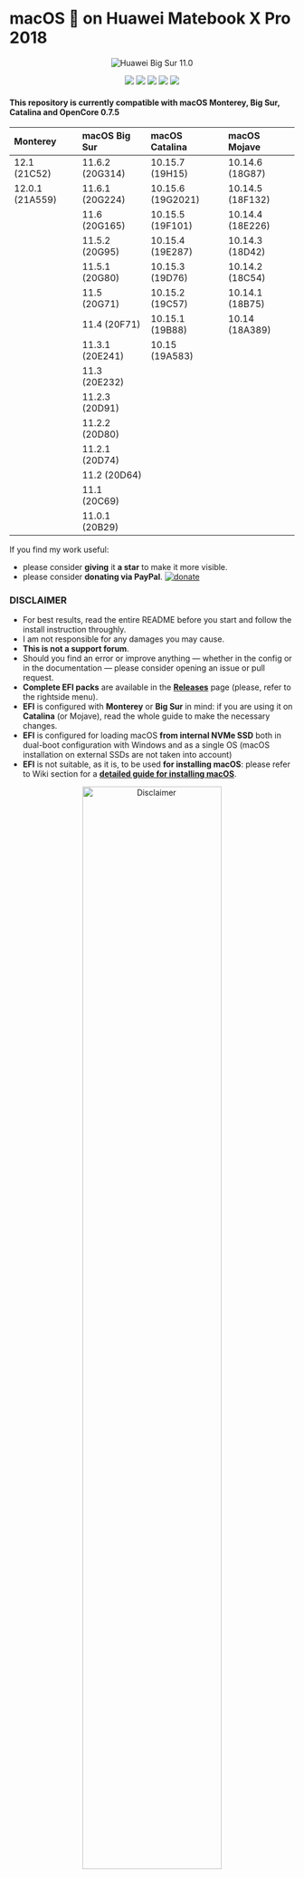 # macOS  on Huawei Matebook X Pro 2018
<p align="center">
<img src="Wiki/Images/matebook-x-pro-monterey.png" alt="Huawei Big Sur 11.0" />
</p>
<p align="center">
<a href="https://consumer.huawei.com/it/support/laptops/matebook-x-pro/" target="_blank"><img src="https://img.shields.io/badge/Model-MACH_W29-orange.svg" /></a>
<a href="https://consumer.huawei.com/it/support/laptops/matebook-x-pro/" target="_blank"><img src="https://img.shields.io/badge/BIOS-1.37-red.svg" /></a>
<a href="LICENSE" target="_blank"><img src="https://img.shields.io/badge/License-MIT-purple.svg" /></a>
<a href="https://github.com/profzei/Matebook-X-Pro-2018/releases" target="_blank"><img src="https://img.shields.io/badge/Download-Releases-blue.svg" /></a>
<a href="https://github.com/profzei/Matebook-X-Pro-2018/wiki" target="_blank"><img src="https://img.shields.io/badge/Support-Wiki-green.svg" /></a>
</p>


#### This repository is currently compatible with macOS Monterey, Big Sur, Catalina and OpenCore 0.7.5
<div align="center">

|     Monterey     |     macOS Big Sur      |     macOS Catalina     |       macOS Mojave       |
| :--- | :--- | :--- | :--- |
|     12.1   (21C52)      |     11.6.2 (20G314)    |     10.15.7  (19H15)   |       10.14.6  (18G87)   |
|     12.0.1 (21A559)     |     11.6.1 (20G224)    |     10.15.6  (19G2021) |       10.14.5  (18F132)  |
|                         |     11.6   (20G165)    |     10.15.5  (19F101)  |       10.14.4  (18E226)  |
|                         |     11.5.2 (20G95)     |     10.15.4  (19E287)  |       10.14.3  (18D42)   |
|                         |     11.5.1 (20G80)     |     10.15.3  (19D76)   |       10.14.2  (18C54)   |
|                         |     11.5   (20G71)     |     10.15.2  (19C57)   |       10.14.1  (18B75)   |
|                         |     11.4   (20F71)     |     10.15.1  (19B88)   |       10.14    (18A389)  |
|                         |     11.3.1 (20E241)    |     10.15    (19A583)  |                          |
|                         |     11.3   (20E232)    |                        |                          |
|                         |     11.2.3 (20D91)     |                        |                          |
|                         |     11.2.2 (20D80)     |                        |                          |
|                         |     11.2.1 (20D74)     |                        |                          |
|                         |     11.2   (20D64)     |                        |                          |
|                         |     11.1   (20C69)     |                        |                          |
|                         |     11.0.1 (20B29)     |                        |                          |


</div>


If you find my work useful:
* please consider **giving** it **a star** to make it more visible.
* please consider **donating via PayPal**. [![donate](https://img.shields.io/badge/-buy%20me%20a%20coffee-orange)](https://www.paypal.com/cgi-bin/webscr?cmd=_donations&business=TSJHK3C2BSQN6&currency_code=EUR)


### DISCLAIMER

- For best results, read the entire README before you start and follow the install instruction throughly.
- I am not responsible for any damages you may cause.
- **This is not a support forum**.
- Should you find an error or improve anything — whether in the config or in the documentation — please consider opening an issue or pull request.
- **Complete EFI packs** are available in the [**Releases**](https://github.com/profzei/Matebook-X-Pro-2018/releases) page (please, refer to the rightside menu).
- **EFI** is configured with **Monterey** or **Big Sur** in mind: if you are using it on **Catalina** (or Mojave), read the whole guide to make the necessary changes.
- **EFI** is configured for loading macOS **from internal NVMe SSD** both in dual-boot configuration with Windows and as a single OS (macOS installation on external SSDs are not taken into account)
- **EFI** is not suitable, as it is, to be used **for installing macOS**: please refer to Wiki section for a [**detailed guide for installing macOS**](https://github.com/profzei/Matebook-X-Pro-2018/wiki/Installing-macOS).  

<p align="center">
<img src="Wiki/Images/Disclaimer.png" width="70%" alt="Disclaimer" />
</p>

**This repository is for personal purposes only.**


## Introduction

This repo contains the files needed for getting macOS working on a **Huawei MateBook X Pro (2018 Edition)** laptop with OpenCore.
* This is intended to create a "fully" functional (as far as possible) hackintosh for the Huawei Matebook X Pro.
* The project can be considered **stable**.
* With each new release of macOS we need to resolve each new "minor issue" we run into. All of the steps I made to get to this point were a result of countless hours of reading along with trial and error, however I'm glad to say that **I learned a lot** in the meantime. I am by no means an expert so any effective help (suggestions, observations, ...) to tune this project is very appreciated!
* If you would like to get started with creating a hackintosh on your MBXP but have non experience, I would highly recommend following [**Dortania's OpenCore Install guide**](https://dortania.github.io/OpenCore-Install-Guide/) and then returning here for troubleshooting or last improvements.


### Summary

- The **compatibility** is **very good** for the most part, most of the stuff works like it would on a real MacBook, including camera, audio, touchpad, iCloud services.
- The **experience** is **pleasant**, as the laptop is smooth and responsive under macOS Big Sur/Catalina.
- **Battery life** is **quite great** (from personal experience it **lasts from 8 to 10 hours** for light works depending on its age with a behaviour very similar to Windows 10 as shown in the macOS menu bar screenshots below).
- The **Intel WiFi** card is soldered onto the motherboard, which means it can't be replaced with a Broadcom one, but the Intel card is now **functional albeit not operating at full speeds** (however it is fine for most use cases).
    * With the latest `AirportItlwm.kext` even **Handoff** and **Continuity** features are working, but with a very limited support for AirDrop and Apple Watch unlocking (see [Changelog for OpenIntelWireless release v. 1.2.0 stable](https://github.com/OpenIntelWireless/itlwm/releases)).
    * For any issues about `AirportItlwm.kext` please refer first to [**OpenIntelWireless Troubleshooting page**](https://openintelwireless.github.io/itlwm/Troubleshooting.html#kernel-extension-loading-status) and then to [**OpenIntelWireless Gitter Page**](https://gitter.im/OpenIntelWireless/itlwm?utm_source=badge&utm_medium=badge&utm_campaign=pr-badge&utm_content=badge)

<p align="center">
<img src="Wiki/Images/ScreenMenuBar03.png" width="90%" alt="MBXP Battery Menu bar" />
</p>


### Generate your own SMBIOS Information

For privacy reasons, all SMBIOS information has been wiped out in the configuration file `EFI/OC/config.plist`. You need to generate your unique `SMBIOS` info by yourself (recommend to use [**CorpNewt's GenSMBIOS**](https://github.com/corpnewt/GenSMBIOS)), and inject them into your `config.plist`.
- With every **EFI update** you retrieve from [here](https://github.com/profzei/Matebook-X-Pro-2018/releases), please, remember to transfer **your Device details** under `PlatformInfo -> Generic` in your `config.plist`.
- For more details on **dual booting settings**, please, see also below [**OpenCore and Windows Activation**](https://github.com/profzei/Matebook-X-Pro-2018#status) notes.

<p align="center">
<img src="Wiki/Images/AboutThisMac.png" width="70%" alt="About this Mac" />
</p>

## Configuration

<div align="center">

| Specifications      | Details                                          |
| :--- | :--- |
| Computer model      | Huawei Matebook X Pro 2018 Space Gray            |
| Processor           | Intel Core i7-8550U Processor @ 1.8 GHz          |
| Memory              | 8 GB LPDDR3 2133 MHz                             |
| Hard Disk           | LiteON SSD PCIe NVMe 512 GB [CA3-8D512]          |
| Integrated Graphics | NVIDIA GeForce MX150 / Intel(R) UHD Graphics 620 |
| Screen              | JDI 3k Display @ 3000 x 2000 (13.9 inch)         |
| Sound Card          | Realtek ALC256                                   |
| Wireless Card       | Intel Dual Band Wireless-AC 8265/8275            |
| Bluetooth Card      | Intel Bluetooth 8265/8275                        |

</div>

**Device Firmware** Bios version: `1.37`

<details>
<summary><strong>Benchmarks</strong></summary>

| ![](Wiki/Images/MacBookBench01.png)  | ![](Wiki/Images/MacBookBench02.png) |
|:---:|:---:|
| System configuration | **GPU** - **OpenCL** Performance **4731** |

Compare with [these](https://browser.geekbench.com/v5/cpu/search?utf8=✓&q=MacBook+Pro+2018+i7+13-inch).

<p align="center">
<img src="Wiki/Images/LiteOn_AmorphousDiskMark.png" width="50%" alt="" />
</p>

</details>

## Changelog

#### 2022 - February - 05
See [**Current status**](Changelog.md)

## Status

- [x] **Intel(R) UHD 620** Graphics card  
- [x] **Intel(R) Wireless-AC** 8265/8275 & **Intel(R) Bluetooth**
- [x] **Power Management** with support for HWP (Intel Speed Shift & Intel SpeedStep)
- [x] **Sleep** and **Wake** (support for native macOS `hibernatemode3`)
- [x] **Hibernation** (support for native macOS `hibernatemode25` with `HibernationFixup.kext`)
- [x] **Battery support** with better memory access and integration of [Battery Information Supplement](https://github.com/acidanthera/VirtualSMC/blob/master/Docs/Battery%20Information%20Supplement.md)
- [x] **Automatic Backlight control** (with more granular levels)
- [x] Backlight shortcuts (F1 [brightness level down] - F2 [brightness level up])
- [x] Volume shortcuts (F4 [mute] - F5 [audio level down] - F6 [audio level up])
- [x] **Audio** for **Realtek ALC256** card (via `AppleALC.kext` and `layout-id 97`)
- [x] **Speakers** (4 Channels) & Internal Mic
- [x] **Headphone** jack [2 in 1]  (via `ALCPlugFix`)
- [x] **HDMI 2.0** up to two 4K @60 Hz monitors (via LSPCON)
- [x] **Native Color Profile** for Display JDI 3k
- [x] **TouchPad** (via `GPI0` interrupt mode) and **native macOS gestures**
- [x] Touchscreen
- [x] Updated support for LiteON SSD PCIe NVMe 
- [x] PCI Devices latency support and complete description for System Information app
- [x] **USB Ports Mapping** (Type-A & Type-C) with proper power levels
- [x] **Thunderbolt Port** (limited support)
- [x] HD Camera
- [x] NVRAM native support

#### BIOS Settings

- [x] `Main` -> `Thunderbolt Device` -> `Security Level` -> **No Security**
- [x] `Main` -> `Advanced` -> `PXE Device Enable` -> **Disable**
- [x] `Main` -> `Advanced` -> `Fingerprint Enable` -> **Disable**

<details>
<summary><strong>Notes</strong></summary>

1. **Intel Bluetooth** could not support some Bluetooth devices like some Bluetooth mouse since it is only a firmware injector; please, report any issues not here but only on [**OpenIntelWireless/IntelBluetoothFirmware Gitter Chat**](https://gitter.im/OpenIntelWireless/IntelBluetoothFirmware?utm_source=badge&utm_medium=badge&utm_campaign=pr-badge&utm_content=badge)
2. **Touchscreen support is disabled by default** since [release v. 1.8.0](https://github.com/profzei/Matebook-X-Pro-2018/releases). Why? It seems that all `VoodooI2C` versions after 2.4 are affected to a greater or lesser extent by `Multi_GPI0` issues.
The solution proposed so far by `VoodooI2C` developers is only a workaround and not a real fix: proposing to use the `GPI0` pinning for touchpad and polling method for touchscreen is not a real fix because this approach increases interrupts and causes a degrade in battery life. This being the case and not needing to use the touchscreen in my daily work, for the moment I have disabled this function pending improvements that can only come from `VoodooI2C` developers.
3. If you would like to **increase benchmark values** for your Intel UHD 620 Graphics card, you need to set `rps-control` key in `DeviceProperties -> PciRoot(0x0)/Pci(0x2,0x0)`, but keep in mind that `rps-control` property has been removed to lower down **GFX Request**:

```xml
...
<key>DeviceProperties</key>
<dict>
    <key>Add</key>
    <dict>
        ...
        <key>PciRoot(0x0)/Pci(0x2,0x0)</key>
        <dict>
            ...
            <key>rps-control</key>
            <data>AQAAAA==</data>
            ....
        </dict>
        ...
    </dict>
</dict>
...
```

</details>

<details>
<summary><strong>Notes: external Display support</strong></summary>

Intel UHD 620 Graphics card works well with external display from both USB type-C ports.
- Suggestion: prefer **USB type-C to DisplayPort** cable over USB type-C to HDMI one where possible
- Removed for `PciRoot(0x0)/Pci(0x2,0x0)` the key `force-online` (which was set to `<data>AQAAAA==</data>`). Why?
    - With latest `WhateverGreen` releases our available connector types are 1 LVDS (internal monitor) and 2 DP; using an external monitor connected with a USB C-type to DP cable I verified the correct recognition and functioning of my BenQ PD2500Q even after the system wake-up. This `force-online` key could instead be useful for connections using a USB-C type to HDMI cable.
    - Eliminating this key reduces tons of warning messages like `[IGFB] [ERROR] [AGDC] Failed with status -536870212 for stream access aux` in system log during boot phase: that warning is correct/normal since it reports that the display is not connected for the remaining ports (i.e. `FB1` and `FB2` in our case using only `FB0` i.e. internal display); eliminating those warnings reduces log-file size (in debug-mode) from 2.6 to 1.6 MB thus reducing slightly boot loading time. [Reference](https://github.com/acidanthera/bugtracker/issues/1318)
- `force-online` and `force-online-framebuffers` work around (possible) HDMI black screen issues after waking from sleep

```xml
...
<key>DeviceProperties</key>
<dict>
    <key>Add</key>
    <dict>
        ...
        <key>PciRoot(0x0)/Pci(0x2,0x0)</key>
        <dict>
            ...
            <key>force-online</key>
            <data>AQAAAA==</data>
            <key>force-online-framebuffers</key>
            <data>Af////////8=</data>
            ....
        </dict>
        ...
    </dict>
</dict>
...
```

</details>


<details>
<summary><strong>Notes: NVMe SSD support</strong></summary>

1. Very rarely some users reported the following kernel panic after sleep:
```
panic(cpu 0 caller 0xffffff800b6ce860): nvme: "Fatal error occurred. CSTS=0xffffffff
...
```
It's certainly a `NVMe` error, but it is not due to **EFI** released in the present repo:
- it may be due to the power management of **your NVMe device** (mine is a **LiteON SSD PCIe NVMe 512 GB [CA3-8D512]**)
- reference to this issue is in **acidanthera/bugtracker#1193** [IGP causes NVMe Kernel Panic CSTS=0xffffffff](https://github.com/acidanthera/bugtracker/issues/1193)

In case you run into such an issue, it is recommended adding `forceRenderStandby=0` boot-args in your `config.plist` to disable `RC6 Render Standby`.

2. If your laptop has a **Samsung PM981 NVMe SSD** or **any unsupported SSD** listed in [dortania/bugtracker#192](https://github.com/dortania/bugtracker/issues/192), then it's obviously **not supported here**. I have no way to make my **EFI** work on broken `IONVME` compatibility SSDs.

Obvious solutions:
- buy another (internal) NVMe SSD
- or install macOS on an external SSD drive

Even if your macOS installed on an external SSD drive, you need to add a new ACPI patch to **disable** PM981 (or other **non-supported NVMe** SSDs) **detection on macOS**:

```asl
DefinitionBlock ("", "SSDT", 2, "HUAWEI", "_DRP05", 0)
{
	External (OSDW, MethodObj)

    External (_SB_.PCI0.RP05, DeviceObj)

    Scope (\_SB.PCI0.RP05)
    {
        OperationRegion (DE01, PCI_Config, 0x50, One)
        Field (DE01, AnyAcc, NoLock, Preserve)
        {
                ,   1, 
                ,   3, 
            DDDD,   1
        }
    }

    Scope (\)
    {
        If (OSDW ())
        {
            \_SB.PCI0.RP05.DDDD = One
        }
    }
}
``` 

</details>

<details>
<summary><strong>Notes: Bios version</strong></summary>

Starting from BIOS version `1.33` and newer, **Huawei** added to default `DSDT.aml` a new method, called `_QBF`, related to **battery thermal management**.

As default, in `config.plist` in `ACPI -> Add` section it has been added `SSDT-BIOS.aml` (as enabled) for introducing method `_QBF` also for BIOS versions up to `1.30`: proper BIOS version check has been implemented.
</details>

<details>
<summary><strong>Notes: OpenCore and Windows Activation</strong></summary>

**For dual-booting systems, Windows Activation may fail due to different hardware UUID generated by OpenCore**
- According to [OpenCore Official Configuration](https://github.com/acidanthera/OpenCorePkg/blob/master/Docs/Configuration.pdf), you are highly recommended to inject the **original Windows system UUID** to `PlatformInfo -> Generic - >SystemUUID` in `EFI/OC/config.plist`: run `wmic csproduct get UUID` command in Windows PowerShell app 
</details>

<details>
<summary><strong>Notes: AirportItlwm support in macOS Catalina (or Mojave)</strong></summary>

If you use this release in **macOS Catalina** you need to make the following changes in the `config.plist` to make `AirportItlwm.kext` support active:
- `DmgLoading` set to `Signed`
- `SecureBootModel` set to `Default`
</details>

<details>
<summary><strong>Notes: Thunderbolt support</strong></summary>

As reported in [NotebookCheck review](https://www.notebookcheck.net/Huawei-has-pulled-a-Dell-the-MateBook-X-Pro-uses-a-gimped-Thunderbolt-3-port.316550.0.html) our Matebook X pro (2018) is utilizing only half the PCIe lanes for its single Thunderbolt 3 port (TB). Thus, its PCIe x2 Thunderbolt 3 port is only capable of providing a maximum of 20 Gbps instead of 40 Gbps when compared to a standard Thunderbolt 3 port with PCIe x4 lanes.

The connector type is Usb-C and it can do multiple protocols (TB, USB 2/3/3.1, DP, etc...) with different backing controllers. The problem on Hackintoshes is mostly about TB on Usb-C, because the firmware and power management of Apple's TB-controllers works entirely different than those for other OS'es. So even if it's the same hardware found on Windows laptops, they don't "just work" because of the different firmware.

The ACPI-part for handling Thunderbolt 3 port and its power management has been implemented:
- it enables not only the PCIe-to-PCIe-bridge mode of the TB controller but also the native drivers which make it possible to completely poweroff the controller after using the TB port, saving battery life and prevent the controller from preventing the CPU goes into deeper C-State
- the ICM is disabled on boot to let OSX' drivers take over the job
- the TB port works when any device is plugged into it at the boot time: this means no hot-plug
- it's largely untested since I don't have any TB 3 devices.

For reference, see [Thunderbolt 3 Fix](https://osy.gitbook.io/hac-mini-guide/details/thunderbolt-3-fix-part-3) and [ThunderboltPatcher](https://github.com/osy86/ThunderboltPatcher) for related attempts to fix TB by patching its firmware.

Due to lack of Thunderbolt devices my interest in this feature is very marginal; therefore, in my default `config.plist`, **Thunderbolt controller has been left disabled**.

Steps for enabling support for Thunderbolt controller (`\_SB.PCI0.RP09`):
- disable `SSDT-DTB3.aml`
- enable all `SSDT-TB-DSB*.aml`
- enable `TB3: _GPE.NTFY,1,S to XTFY` binary patch
- enable `TB3: RP9._INI,0,N to XINI` binary patch
</details>

<details>
<summary><strong>What's not working due to Incompatible Hardware</strong></summary>

- [ ] **Discrete graphics card** (NVIDIA GeForce MX150) is not working, since macOS doesn't support Optimus technology
	- Have used `SSDT-DDGPU.aml` to disable it in order to save power.
- [ ] **Fingerprint sensor** is not working
	- Fingerprint readers on Macbooks are managed by T2 chip which has not been very throughly reverse engineered yet
	- Have used `SSDT-XHC.aml` to disable it (in order to save some power).
</details>


## Bootloader Firmware
- Default bootloader: `OpenCore 0.7.5` [Official release](https://github.com/acidanthera/OpenCorePkg/releases).
    - Support macOS 10.14 ~ latest macOS release
    - As theme for `OpenCanopy`, a cleaner version with custom graphics has been provided by [**@R-Teer**](https://github.com/R-Teer)
    - See more info in [Wiki section](https://github.com/profzei/Matebook-X-Pro-2018/wiki/Converting-from-Clover-to-OpenCore) about migration from Clover.
- No longer maintained: Clover `r5118` [Official release](https://github.com/CloverHackyColor/CloverBootloader/releases) ~~`r5103` [Dids release](https://github.com/Dids/clover-builder/releases)~~


## Install Settings

If you try to use [**latest EFI Release**](https://github.com/profzei/Matebook-X-Pro-2018/releases) for installing macOS onto your Matebook X Pro, you'll realize it didn't work... **Why**?

Because our EFI is very fine tuned to overcome some InsydeH2O firmware's limits and therefore it is not suitable for installation process as it is.

Please refer to Wiki section for a [**detailed guide for installing macOS**](https://github.com/profzei/Matebook-X-Pro-2018/wiki/Installing-macOS).


## Post - Install Settings
<details>
<summary><strong>Enable Tap (with one finger) for Touchpad</strong></summary>

Starting from [VoodooI2C v. 2.4.1](https://github.com/VoodooI2C/VoodooI2C/releases), the **click down** action is emulated to **force touch**, which causes the failure of click down and drag gestures.

For example, you can turn off `Force Click` in `System Preferences -> Trackpad` or choose three finger drag in `System Preferences -> Accessibility -> Mouse & Trackpad -> Trackpad Options`

Suggested configuration:
<p align="center">
<img src="Wiki/Images/ScreenTouchpad.png" width="75%" alt="Touchpad Settings" />
</p>

</details>

<details>
<summary><strong>Enable Apple Services</strong></summary>

To use iMessage and other Apple services, you need to generate **your own** serial numbers. This can be done using [CorpNewt's GenSMBIOS](https://github.com/corpnewt/GenSMBIOS):
- If **Serial numbers** have been correctly generated, these services (iMessage, FaceTime, ...) should work for you
- If not, [clean up](https://dortania.github.io/OpenCore-Post-Install/universal/iservices.html#clean-out-old-attempts) and generate new serial number for your **SMBIOS**.

Default **SMBIOS** settings of this repo is `MacBookPro15,2` ~~`MacBookPro14,1`~~ ~~`MacBookPro16,3`~~
1. Launch `Terminal` app
2. Copy the following script, paste it into the `Terminal` window, then press `Enter`
   ```bash
   git clone https://github.com/corpnewt/GenSMBIOS && cd GenSMBIOS && ./GenSMBIOS.command 
   ```
3. Type `1` for downloading/updating `MacSerial` script
4. Type `3`, then press `Enter`
5. Type `MacBookPro15,2 10`, then press `Enter`
6. Then, go [Apple Check Coverage page](https://checkcoverage.apple.com/) to check your generated serial numbers. If the website tells you that the serial number is **not valid**, that is fine. Otherwise, you have to generate a new set.
7. Next you will have to copy the following values to your `config.plist`:
   - Serial Number -> `PlatformInfo/Generic/SystemSerialNumber`
   - Board Number -> `PlatformInfo/Generic/MLB`
   - SmUUID -> `PlatformInfo/Generic/SystemUUID`. Reboot and Apple services should work.

```xml
<key>PlatformInfo</key>
<dict>
    ...
    <key>MLB</key>
    <string>M0000000000000001</string>
    ...
    <key>SystemSerialNumber</key>
    <string>W00000000001</string>
    ...
    <key>SystemUUID</key>
    <string>00000000-0000-0000-0000-000000000000</string>
    ...
</dict>
```

8. If they don't work, follow this [in-depth guide](https://dortania.github.io/OpenCore-Post-Install/universal/iservices.html). It goes deeper into clearing **Keychain** (missing this step might cause major issues), and much more.

</details>

<details>
<summary><strong>Sleep & Hibernation settings</strong></summary>

On a **MacBook** there are some stages of sleep:
- **Sleep** or memory sleep: this is what happens when you let the computer idle for some time (power to display is turned off);
- **Standby** or Safe Sleep: memory state is written to RAM and after a certain period memory power could be turned off;
- **Hibernation**: all power is off and all state has been written to a disk image (`/private/var/vm/sleepimage`); you know this has happened if when you open the lid you see `OpenCanopy` boot picker, and then see a progress bar while it is loading state from disk.

<p align="center">
<img src="Wiki/Images/Sleep_macOS.png" width="60%" alt="Sleep stages for macOS" />
</p>

We could summarize **sleep settings** as the following:
1. if `sleep == 0`, the computer will not sleep or hibernate any more
    - For MacBooks, the effective setting automatically changes whenever the charger is plugged in:
        * Normally, `sleep` minutes are simply equal to `displaysleep` minutes, which you can set in `System Preferences -> Energy Saver`
        * But under the `Power Adapter` tab, checking `Prevent computer from sleeping automatically when the display is off` option will override sleep minutes to 0
2. if `standby == 1` **and** `hibernatemode == 3`, the computer will **wait** another `standbydelay` seconds before really entering **hibernation**
3. `autopoweroff` is just an extra implementation to fulfill regulatory requirement and has the same impact equivalent to **2)**
4. either **2)** or **3)** takes effect if one of them is reached at first
5. if `standby == 1` **and** `hibernatemode == 25`, the computer will enter **hibernation immediately** after `sleep` minutes.

For our Huawei Matebook X Pro **sleep/standby** function works flawlessly (both via software and via clamshell) like **hibernation** (suspend to disk or S4 sleep). 

In order to get automatic sleep working properly like real Macs, the following settings are **mandatory**: 
```
sudo pmset -a powernap 0 
sudo pmset -a proximitywake 0
sudo pmset -a tcpkeepalive 0
sudo pmset -a womp 0
```
- `powernap` will wake up the system from time to time to check mail, make Time Machine backups, etc...
- `proximitywake` can wake your machine when an iDevice is near.
- `tcpkeepalive` has resolved periodic wake events after setting up iCloud.
- `womp` is wake on lan.

**After every update, ALL these settings should be reapplied manually!**

Suggested configuration in `System Preferences -> Bluetooth -> Advanced` for **Bluetooth devices** for avoiding random wake events during sleep:

<p align="center">
<img src="Wiki/Images/ScreenBluetooth.png" width="80%" alt="Bluetooth settings" />
</p>

Default macOS setting for MacBooks is **hibernatemode 3** i.e. **sleep mode**:
- `standby` causes kernel power management to automatically hibernate a machine after it has slept for a specified time period
- `standbydelay` specifies the delay, in seconds, before writing the hibernation image to disk and powering off memory for `standby`

Concretely, the way I like to configure **my** Matebook X Pro is for it to do **first** a standby-only sleep, so that it quickly goes to sleep, with the chance of a very quick wake-up phase, and **then**, if I leave the laptop sleeping for a certain number of hours (say in my case 1 hour), it could write the RAM contents to disk and power off the computer, so as to save battery in case of an extended sleep (entering therefore hibernation phase). 

In order to get this configuration, I suggest the following settings:
- add to `config.plist` in `NVRAM -> Add -> 7C436110-AB2A-4BBB-A880-FE41995C9F82 -> boot-args` section the value `hbfx-ahbm=129` which controls auto-hibernation feature introduced by `HibernationFixup` kext (in particular it is an arithmetic sum of `EnableAutoHibernation` = 1 and `DisableStimulusDarkWakeActivityTickle` = 128 flags) [Reference](https://github.com/acidanthera/HibernationFixup) for deeper insight
- run in Terminal
```
sudo pmset -a standby 1 
sudo pmset -a hibernatemode 3
sudo pmset -a standbydelaylow 3600
sudo pmset -a standbydelayhigh 3600
```
- reboot your laptop

**Note**: Keep in mind that, with the above settings, after 3600 seconds the laptop wake up itself only partially (display remains off) for switching from standby sleep to hibernation sleep: it is standard behaviour since all Macs use **maintenance wake** (dark wake - display remains off) to switch laptop from regular sleep into hibernation. It is not an issue! [Reference](https://github.com/acidanthera/bugtracker/issues/1810#issuecomment-939727817) 

<p align="center">
<img src="Wiki/Images/Sleep_hibernatemode3.png" width="100%" alt="macOS hibernatemode3" />
</p>

**Note**: **Hibernation mode** can be enabled only via console command `sudo pmset -a hibernatemode 25` and is fully supported by Matebook X Pro (obviously using `HibernationFixup` kext). 

If, however, you would like to disable it, then
```
sudo pmset -a hibernatemode 0
sudo pmset -a autopoweroff 0
sudo rm -rf /private/var/vm/sleepimage
sudo touch /private/var/vm/sleepimage
sudo chflags uchg /private/var/vm/sleepimage
```

You can verify your power settings by typing in terminal `sudo pmset -g live` .

If you ever want to reset these settings: `sudo pmset -a restoredefaults`

About power consumption, [HWMonitor](https://github.com/kzlekk/HWSensors/releases) reports for the idle state both before and after sleep phase the same value for "CPU package total" (0.65-0.70 W). Sleep discharge rate is about 1% every 4:30 hours (during night).
</details>

<details>
<summary><strong>Power Management settings</strong></summary>

With `CPUFriend.kext` and `SSDT-PM.aml` we achieved a **very good power management on battery** for [Intel Core i7-8550U](https://ark.intel.com/content/www/us/en/ark/products/122589/intel-core-i7-8550u-processor-8m-cache-up-to-4-00-ghz.html) (without compromising performance) as reported in the following macOS menu bar screeshots:
- a mean 10% rate discharge for hour
- temperature range from 30°C to 40°C for light/medium CPU workload
- a mean `CPU package total` value of about 0.65-0.70 W for idle state

<p align="center">
<img src="Wiki/Images/ScreenMenuBar01.png" width="110%" alt="MBXP Battery Menu bar" />
<img src="Wiki/Images/ScreenMenuBar02.png" width="95%" alt="MBXP Battery Menu bar" />
</p>

Suggested configuration for **Battery** and **Power Adapter** settings in `System Preferences -> Battery` are reported in the following:

<p align="center">
<img src="Wiki/Images/ScreenBattery.png" width="80%" alt="Battery settings" />
<img src="Wiki/Images/ScreenPowerAdapter.png" width="80%" alt="Power Adapter settings" />
</p>

It is also suggested to force `pci-aspm-default` property for activating on macOS **Active-State Power Management** for `PCIe` devices like:
- `PciRoot(0x0)/Pci(0x1c,0x0)` which is PCI-Express bus for **nVIDIA card**
- `PciRoot(0x0)/Pci(0x1c,0x4)` which is PCI-Express bus for **NVMe SSD** (LiteOn in my case...)
- `PciRoot(0x0)/Pci(0x1d,0x0)` which is PCI-Express bus for **Thunderbolt Controller**
and therefore optimize power consumption for these buses.

We need to point out that macOS is obviously designed for working well/optimally only on Mac hardware, so in our hackintoshes it could be advisable to force a such property whenever possible...

```xml
<key>PciRoot(0x0)/Pci(0x1c,0x0)</key>
    <dict>
        ...
        <key>pci-aspm-default</key>
        <data>AgAAAA==</data>
        ...
    </dict>
    ...
<key>PciRoot(0x0)/Pci(0x1c,0x4)</key>
    <dict>
        ...
        <key>pci-aspm-default</key>
        <data>AgAAAA==</data>
        ...
    </dict>
    ...
<key>PciRoot(0x0)/Pci(0x1d,0x0)</key>
    <dict>
        ...
        <key>pci-aspm-default</key>
        <data>AgAAAA==</data>
        ...
    </dict>
```
**This feature is working well on my system**. It has not been inserted as default in `config.plist` for helping people to install [EFI releases](https://github.com/profzei/Matebook-X-Pro-2018/releases) on Huawei Matebook X Pro **lacking a discrete nVIDIA GPU** (typically with i5 architecture and Intel only GPU). [Reference](https://github.com/profzei/Matebook-X-Pro-2018/issues/186#issuecomment-947863820)
</details>

<details>
<summary><strong>Activate Surround Sound via MIDI</strong></summary>

By default macOS only uses 2 out of our MBXP 4 speakers: if you want to achieve a **surround sound system** on macOS, you need to create an **Aggregate Device**. But then macOS does not allow you to control the volume of the sound: yes, it is real and is a general behaviour of MacBookPro machines.

For a detailed guide on how to activate surround sound via MIDI on internal speakers and native audio shortcuts, see [Wiki section](https://github.com/profzei/Matebook-X-Pro-2018/wiki/Activate-Surround-Sound-via-MIDI-on-internal-speakers) 
</details>

<details>
<summary><strong>Fix Headphone jack switch</strong></summary>

Refer to my custom [**ALCPlugFix**](https://github.com/profzei/Matebook-X-Pro-2018/tree/master/ALCPlugFix) instructions for properly setting/fixing headphone jack switch for Matebook X Pro.
</details>

<details>
<summary><strong>Undervolt using VoltageShift</strong></summary>

Undervolting is a great way to maximise performance, lower power consumption and reduce temperatures.

For a detailed guide on how to undervolt our MBXP using `VoltageShift` from the EFI folder instead of disabling SIP, see [Wiki section](https://github.com/profzei/Matebook-X-Pro-2018/wiki/Undervolt-via-VoltageShift) 
</details>


## Optional Settings
<details>  
<summary><strong>Add custom shortcuts to F7, F9 & F10 hotkeys</strong></summary>

With the latest update and inclusion of the new `SSDT-KBD.aml` we are now able to reconfigure the shortcuts to custom settings.

For a detailed guide on how to enable original `F7`, `F9` & `F10` hotkeys using native **Automator** app, please see [Wiki section](https://github.com/profzei/Matebook-X-Pro-2018/wiki/Add-custom-shortcuts-to-Fn-hotkeys).

Otherwise, you can follow these suggestions [credit **@R-Teer**]:
- There are various freeware software tools to achive this such as [Karabiner Elements](https://karabiner-elements.pqrs.org/) or [Ukelele](https://software.sil.org/ukelele/).
- Personally I use the application [BetterTouchTool](https://folivora.ai/), which is paid but incredibly useful and allows custom trackpad gestures amongst other features.
- My current settings are as follows:

<p align="center">
<img src="Wiki/Images/Screenshot%202021-02-01%20at%2014.55.54.png" alt="BetterTouchTool Settings" />
</p>

</details>

<details>  
<summary><strong>Fix keyboard layout</strong></summary>

If you have a keyboard that is not identified correctly, i.e. some keys are swapped (common if you don't have a US layout), you can force macOS to re-detect keyboard layout by deleting the .plist file where settings are stored running the following command:
```
sudo rm /Library/Preferences/com.apple.keyboardtype.plist
```
Then reboot: macOS will prompt a guided process to identify your keyboard.

</details>

<details>  
<summary><strong>Increase Launchpad icons number</strong></summary>

By default (for a 13 inch MacBook Pro), the Launchpad shows the icons in 5×7 format.

Type in Terminal the following commands:
```
defaults write com.apple.dock springboard-rows -int 6
defaults write com.apple.dock springboard-columns -int 9;killall Dock
```
Relaunch the Launchpad to see the icons are changed now.

Finally you can revert to the default setting with the following commands:
```
defaults delete com.apple.dock springboard-rows
defaults delete com.apple.dock springboard-columns
defaults write com.apple.dock ResetLaunchPad -bool TRUE;killall Dock
```
(**Warning**: the last command also will remove any custom folders you have created)
</details>


<details>
<summary><strong>Monitor temperatures and power consumption with HWMonitor</strong></summary>

[**HWMonitor**](https://github.com/kzlekk/HWSensors/releases) is relatively old and no longer supported, but it gets the job done.
</details>

<details>  
<summary><strong>Make macOS zsh Terminal colorful</strong></summary>

The **default macOS Terminal** looks very lame since it lacks in visibility: things should be colorful like Ubuntu. 
In the following steps, a proper solution for that is given **without installing any custom theme**:
- Choose any black theme first as the color combination of my snippet is dark theme friendly
- Open **Terminal** and type:
```
cd
touch zshrc
open zshrc
```
- Append the following code in the file:
```
export CLICOLOR=1
export LSCOLORS=GxBxCxDxCxegedabagaced
```
- Save the file and quit your default editor
- In **Terminal** type:
```
mv zshrc .zshrc
```
- Quit **Terminal** (`cmd + q`)
- Now open a new **Terminal** window and the changes will be reflected

#### How did the customization worked?

By setting `CLICOLOR=1` you are enabling colors.

`LSCOLORS` is the variable where you will define which file should display what color: it is used to color the directory and file list. 
It provides you 11 positions, each with `FB` (foregroundColor backgroundColor) combination. Thus it contains 22 characters. Below is the details of which position means what:
1. directory
2. symbolic link
3. socket
4. pipe
5. executable
6. block special
7. character special
8. executable with setuid bit set
9. executable with setgid bit set
10. directory writable to others, with sticky bit
11. directory writable to others, without sticky

The colors for each position are placed as `FB` format; below is the list which color means what:
- `a`: black
- `b`: red
- `c`: green
- `d`: brown
- `e`: blue
- `f`: magenta
- `g`: cyan
- `h`: light grey
- `A`: bold black, usually shows up as dark grey
- `B`: bold red
- `C`: bold green
- `D`: bold brown, usually shows up as yellow
- `E`: bold blue
- `F`: bold magenta
- `G`: bold cyan
- `H`: bold light grey; looks like bright white
- `x`: default foreground or background

The colors mentioned above are ANSI colors, but according to the version of your macOS or terminal, they may differ a little.
</details>

<details>  
<summary><strong>Remove Eject icon from macOS menu bar</strong></summary>

Apple no longer sells any Mac with a built-in optical drive, but many users still rely on CDs, DVDs, and Blu-ray discs for both work and entertainment.

**How do I get rid of this icon?**
- Press and hold the `Apple/Command` key
- Click and drag the `Eject` menu icon off the menu bar
- Once you start dragging the `Eject` icon, you can release the `Apple/Command` key
- When you see a small "x" icon appear, then release the mouse button: it will remove the `Eject` icon from your menu bar.

**How to add Eject icon to menu bar**
- From the macOS desktop, make sure *Finder* is the active application and then select `Go -> Go to Folder` from the menu bar. Alternatively, you can use the keyboard shortcut `Shift-Command-G`
- Enter the following location: `/System/Library/CoreServices/Menu Extras/`
- Find and double-click on `Eject.menu`
</details>

<details>  
<summary><strong>Dual Booting: fix Windows time</strong></summary>

Windows uses local time by default while macOS uses universal time. You can switch Windows 
to use universal time.
Open up a command prompt in Windows as an administrator and copy and paste this in:
```
reg add "HKEY_LOCAL_MACHINE\System\CurrentControlSet\Control\TimeZoneInformation" /v RealTimeIsUniversal /d 1 /t REG_QWORD /f
```
That will make Windows use universal time instead of local time.
Then update your clock via the built-in internet time setting to update the time.
</details>

<details>
<summary><strong>Terminal Commands</strong></summary>

#### --> macOS specific

**Disable Gatekeeper**:
```
sudo spctl --master-disable
```

**Disable Logging**:
```
sudo rm /System/Library/LaunchDaemons/com.apple.syslogd.plist
```

**Make dock animation faster and without delay**:
```
defaults write com.apple.dock autohide-delay -float 0
defaults write com.apple.dock autohide-time-modifier -float 0.5
killall Dock
```

**Show all Files in Finder**:
```
defaults write com.apple.finder AppleShowAllFiles -bool true
killall Finder
```

**Show User Library in Big Sur**:
```
setfile -a v ~/Library
chflags nohidden ~/Library
```

**Sidecar**:
```
defaults write com.apple.sidecar.display AllowAllDevices -bool true
defaults write com.apple.sidecar.display hasShownPref -bool true
```

**Update PreBoot Volume**:
```
sudo diskutil apfs updatePreboot /
```

#### --> Hackintosh specific

**Check working `XCPM` configuration**:
```
sysctl machdep.xcpm.mode
   // If it returns '1', then it means the XCPM is active.
```

**Check if the `X86PlatformPlugin.kext` is loaded**:
```
kextstat|grep -y x86plat
```

**Check loaded/injected kexts**:
```
kextstat -kl | awk '!/com\.apple/{printf "%s %s\n", $6, $7}'
```

**Debug ACPI Hotpatches**:
```
log show --predicate "processID == 0" --start $(date "+%Y-%m-%d") --debug | grep "ACPI"
```

**Debug Sleep/Wake-up issues**
- Clean all the logs: `sudo log erase --all`
- Enter sleep mode: `pmset sleepnow`
- Wait a few minutes so the logs can collect some data and then wake up the machine
- Run `log show --style syslog | fgrep "[powerd:sleepWake]"`
```
pmset -g assertions
pmset -g
```

Check sleep log: `pmset -g log | egrep '\b(Sleep|Wake|Start)\s{2,}'`

**Save last boot info:**
```
log show --predicate 'process == "kernel"' --style syslog --source --debug --last boot > sys_log.txt
```

</details>

## Update tracker

<div align="center">

| Item | Version | Remark |
| :--- | :--- | :--- |
| MacOS | 12.0.1 | |
| [OpenCore](https://github.com/acidanthera/OpenCorePkg/releases) | 0.7.5 | Default Bootloader |
| [Lilu](https://github.com/acidanthera/Lilu/releases) | 1.5.7 | Kext/process/framework/library patcher |
| [WhateverGreen](https://github.com/acidanthera/whatevergreen/releases) | 1.5.5 | Handle Graphics card |
| [AppleALC](https://github.com/acidanthera/AppleALC/releases) | 1.6.6 | Handle/fix onboard audio |
| [CodecCommander](https://github.com/Sniki/EAPD-Codec-Commander/releases) | 2.7.2 | Fix headphone audio switch |
| [CPUFriend](https://github.com/acidanthera/CPUFriend/releases) | 1.2.4 | Power management |
| [HibernationFixup](https://github.com/acidanthera/HibernationFixup/releases) | 1.4.5 | Handle hibernate status |
| [IntelBluetoothFirmware](https://github.com/OpenIntelWireless/IntelBluetoothFirmware/releases) | 2.1.0 stable | Handle Bluetooth |
| [AirportItlwm](https://github.com/OpenIntelWireless/itlwm/releases) | 2.1.0 stable | Handle native Wi-Fi card |
| [BlueToolFixup](https://github.com/acidanthera/BrcmPatchRAM/releases) | 2.6.1 | Fix Bluetooth for macOS 12+ |
| [NullEthernet](https://bitbucket.org/RehabMan/OS-X-Null-Ethernet/downloads/) | 1.0.6 | Fake Ethernet card |
| [NoTouchID](https://github.com/al3xtjames/NoTouchID/releases) | 1.0.4 | Disable TouchID |
| [NVMeFix](https://github.com/acidanthera/NVMeFix/releases) | 1.0.9 | Fix for NVMe SSDs |
| [RestrictEvents](https://github.com/acidanthera/RestrictEvents/releases) | 1.0.5 | Block unwanted processes |
| [VoodooI2C](https://github.com/alexandred/VoodooI2C/releases) | 2.5.2 | Handle I2C device |
| [VoodooI2CHID](https://github.com/alexandred/VoodooI2C/releases) | 2.5.2 | Touchpad I2C satellite |
| [VoodooPS2Controller](https://github.com/acidanthera/VoodooPS2/releases) | 2.2.7 | Enable keyboard, alternative trackpad driver |
| [VirtualSMC + plugins](https://github.com/acidanthera/VirtualSMC/releases) | 1.2.7 | SMC chip emulation |
| [USBInjectAll](https://github.com/daliansky/OS-X-USB-Inject-All/releases) | 0.7.6 | Inject USB ports |
| [VoltageShift](https://github.com/sicreative/VoltageShift) | 1.25 | Undervoltage tool |

</div>

## Dev. Notes

In [**Wiki section**](https://github.com/profzei/Matebook-X-Pro-2018/wiki) are stored some significant/**advanced technical guides**.

<details>
<summary><strong>USB port mapping scheme</strong></summary>

Proper `SSDT-XHC.aml` is used for USB Host Controller (XHCI-Device-ID: `<2f 9d 00 00>`): this file is configured to map only the necessary ports (tested with IOReg) with the correct connector type and prevent it from shutdown issues.

| Port      | Address               | Physical Location                                         | Internal/External |
| :--- | :--- | :--- | :--- |
| HS01/SS01 | `00000001`/`0000000D` | Left Port type-C (Power Source) - next to 3.5mm jack port | E                 |
| HS02/SS02 | `00000002`/`0000000E` | Right Port type-A                                         | E                 |
| HS03      | `00000003`            | Left Port type-C Thunderbolt                              | E                 |
| HS05      | `00000005`            | Bluetooth USB Port                                        | I                 |
| HS07      | `00000007`            | Integrated HD Camera module                               | I                 |

</details>

<details>
<summary><strong>Boot arguments</strong></summary>

A very minimal set of boot arguments has been achieved for actual `config.plist`:
1. `igfxrpsc=1` enables **RPS** control patch and improves **IGPU performance**
2. `itlwm_cc=IT` changes/enables the country code to **IT-Italy** for `AirportItlwm.kext`
</details>

<details>
<summary><strong>Fixing Xcode issue</strong></summary>

If you encounter an issue with Xcode, you could kill it with the following commands:
```
killall Xcode
xcrun -k
xcodebuild -alltargets clean
rm -rf "$(getconf DARWIN_USER_CACHE_DIR)/org.llvm.clang/ModuleCache"
rm -rf "$(getconf DARWIN_USER_CACHE_DIR)/org.llvm.clang.$(whoami)/ModuleCache"
rm -rf /Applications/Xcode.app
rm -rf ~/Library/Caches/com.apple.dt.Xcode
rm -rf ~/Library/Developer
rm -rf ~/Library/MobileDevice
rm -rf ~/Library/Preferences/com.apple.dt.Xcode.plist
rm -rf ~/Library/Preferences/com.apple.dt.xcodebuild.plist
sudo rm -rf /Library/Preferences/com.apple.dt.Xcode.plist
sudo rm -rf /System/Library/Receipts/com.apple.pkg.XcodeExtensionSupport.bom
sudo rm -rf /System/Library/Receipts/com.apple.pkg.XcodeExtensionSupport.plist
sudo rm -rf /System/Library/Receipts/com.apple.pkg.XcodeSystemResources.bom
sudo rm -rf /System/Library/Receipts/com.apple.pkg.XcodeSystemResources.plist
sudo rm -rf /private/var/db/receipts/com.apple.pkg.Xcode.bom
```
</details>

<details>
<summary><strong>Fixing Command Line Tools</strong></summary>

It may occur Big Sur (or Xcode) updates remove the CLT which are, for example, required by Homebrew.
Simply removing their folder and reinstalling them worked; open your `Terminal` app and type the following commands:
```
sudo rm -rf /Library/Developer/CommandLineTools
sudo xcode-select --install
```
</details>

<details>
<summary><strong>Fixing Notification banner</strong></summary>

It may occur some notifications won't appear in Big Sur (check you don't have "Do not Disturb" on...).
Simply deleting `~/Library/Preferences/com.apple.ncprefs.plist` and then restart your machine.

</details>

<details>
<summary><strong>Changing Mac computer name</strong></summary>

- Open your `Terminal` app and perform the following tasks to change the workstation hostname using the `scutil` command
```
sudo scutil --set HostName ""
sudo scutil --set ComputerName "MacBook Pro"
sudo scutil --set LocalHostName MacBook-Pro
```
where
1. **HostName** is your fully qualified hostname
2. **ComputerName** is the user-friendly computer name you see in **Finder**
3. **LocalHostName** is the name usable on the local network i.e. the **Bonjour** hostname of your Mac

- Flush the DNS cache by typing `dscacheutil -flushcache`
- Restart the device.

</details>

<details>  
<summary><strong>Fix AppleID issue on macOS Catalina</strong></summary>

- If you encounter the problem with AppleID which cannot login and logout, this problem happened on both Hackintosh and Macintosh.
- Fix this issue with the following commands:
```
sudo -v
killall -9 accountsd com.apple.iCloudHelper
defaults delete MobileMeAccounts
rm -rf ~/Library/Accounts
killall -9 accountsd com.apple.iCloudHelper
sudo reboot
```
</details>

## Credits
Standing on the shoulders of giants! Based on the works of many great people.
- [Acidanthera](https://github.com/acidanthera)
- [Dortania's OC guide](https://dortania.github.io/OpenCore-Install-Guide/)
- [Rehabman's battery patch guide](https://www.tonymacx86.com/threads/guide-how-to-patch-dsdt-for-working-battery-status.116102/) and [Rehabman's ACPI hotpatching guide](https://www.tonymacx86.com/threads/guide-using-clover-to-hotpatch-acpi.200137/)
- [CorpNewt's tools](https://github.com/corpnewt)
- [OpenWireless project](https://github.com/OpenIntelWireless/itlwm)
- [Daliansky's OC-little repo](https://github.com/daliansky/OC-little)
- [Daliansky's Xiaomi Pro Hackintosh](https://github.com/daliansky/XiaoMi-Pro-Hackintosh)

The greatest thank you and appreciation to [Zero-zer0](https://github.com/Zero-zer0), [GZXiaoBai](https://github.com/GZXiaoBai) and [Benbender](https://github.com/benbender) whose work is very inspiring!

And to everyone else who supports and uses my repo.

<details>  
<summary><strong>Other Matebook X Pro repositories [Old]</strong></summary>

- [Gnodipac886's MatebookXPro-hackintosh repo](https://github.com/gnodipac886/MatebookXPro-hackintosh): this project was *initially* based on the hard work done by Gnodipac886 guy, but *now* it can be considered as a different project due to **many and original very significant personal improvements in ALL the sections**.
</details>
